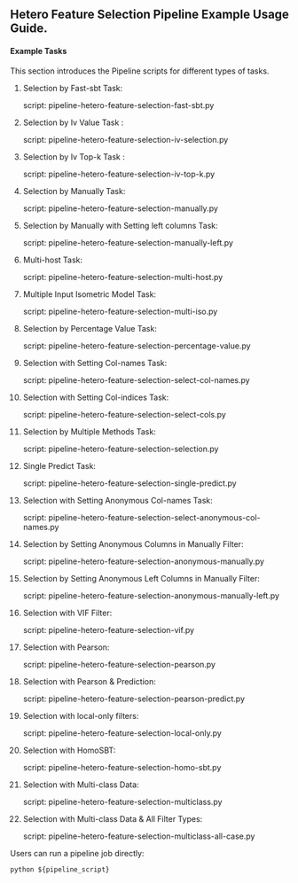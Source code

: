 ## Hetero Feature Selection Pipeline Example Usage Guide.

#### Example Tasks

This section introduces the Pipeline scripts for different types of tasks.

1. Selection by Fast-sbt Task:

    script: pipeline-hetero-feature-selection-fast-sbt.py

2. Selection by Iv Value Task :

    script: pipeline-hetero-feature-selection-iv-selection.py

3. Selection by Iv Top-k Task :

    script: pipeline-hetero-feature-selection-iv-top-k.py

4. Selection by Manually Task:

    script: pipeline-hetero-feature-selection-manually.py

5. Selection by Manually with Setting left columns Task:

    script: pipeline-hetero-feature-selection-manually-left.py

6. Multi-host Task:
    
    script: pipeline-hetero-feature-selection-multi-host.py

7. Multiple Input Isometric Model Task:
    
    script: pipeline-hetero-feature-selection-multi-iso.py

8. Selection by Percentage Value Task:
    
    script: pipeline-hetero-feature-selection-percentage-value.py

9. Selection with Setting Col-names Task:
    
    script: pipeline-hetero-feature-selection-select-col-names.py

10. Selection with Setting Col-indices Task:
    
    script: pipeline-hetero-feature-selection-select-cols.py

11. Selection by Multiple Methods Task:
    
    script: pipeline-hetero-feature-selection-selection.py

12. Single Predict Task:
    
    script: pipeline-hetero-feature-selection-single-predict.py

13. Selection with Setting Anonymous Col-names Task:
    
    script: pipeline-hetero-feature-selection-select-anonymous-col-names.py

14. Selection by Setting Anonymous Columns in Manually Filter:

    script: pipeline-hetero-feature-selection-anonymous-manually.py

15. Selection by Setting Anonymous Left Columns in Manually Filter:
    
    script: pipeline-hetero-feature-selection-anonymous-manually-left.py

16. Selection with VIF Filter:

    script: pipeline-hetero-feature-selection-vif.py

17. Selection with Pearson:

    script: pipeline-hetero-feature-selection-pearson.py

18. Selection with Pearson & Prediction:

    script: pipeline-hetero-feature-selection-pearson-predict.py

19. Selection with local-only filters:

    script: pipeline-hetero-feature-selection-local-only.py

20. Selection with HomoSBT:

    script: pipeline-hetero-feature-selection-homo-sbt.py

21. Selection with Multi-class Data:

    script: pipeline-hetero-feature-selection-multiclass.py

22. Selection with Multi-class Data & All Filter Types:

    script: pipeline-hetero-feature-selection-multiclass-all-case.py

Users can run a pipeline job directly:

    python ${pipeline_script}

